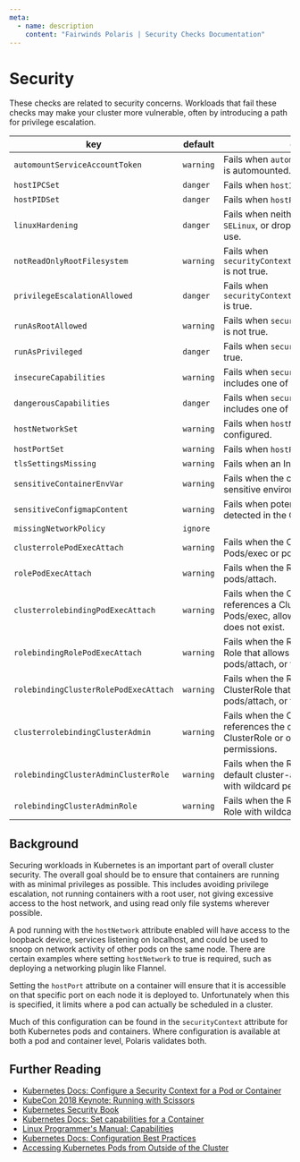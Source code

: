 ```yaml
---
meta:
  - name: description
    content: "Fairwinds Polaris | Security Checks Documentation"
---
```

# Security

These checks are related to security concerns. Workloads that fail these
checks may make your cluster more vulnerable, often by introducing a path
for privilege escalation.

key | default | description
----|---------|------------
`automountServiceAccountToken` | `warning` | Fails when `automountServiceAccountToken` is automounted.
`hostIPCSet` | `danger` | Fails when `hostIPC` attribute is configured.
`hostPIDSet` | `danger` | Fails when `hostPID` attribute is configured.
`linuxHardening` | `danger` | Fails when neither `AppArmor`, `Seccomp`, `SELinux`, or dropping Linux Capabilities is in use.
`notReadOnlyRootFilesystem` | `warning` | Fails when `securityContext.readOnlyRootFilesystem` is not true.
`privilegeEscalationAllowed` | `danger` | Fails when `securityContext.allowPrivilegeEscalation` is true.
`runAsRootAllowed` | `warning` | Fails when `securityContext.runAsNonRoot` is not true.
`runAsPrivileged` | `danger` | Fails when `securityContext.privileged` is true.
`insecureCapabilities` | `warning` | Fails when `securityContext.capabilities` includes one of the capabilities [listed here](https://github.com/FairwindsOps/polaris/tree/master/checks/insecureCapabilities.yaml)
`dangerousCapabilities` | `danger` | Fails when `securityContext.capabilities` includes one of the capabilities [listed here](https://github.com/FairwindsOps/polaris/tree/master/checks/dangerousCapabilities.yaml)
`hostNetworkSet` | `warning` | Fails when `hostNetwork` attribute is configured.
`hostPortSet` | `warning` | Fails when `hostPort` attribute is configured.
`tlsSettingsMissing` | `warning` | Fails when an Ingress lacks TLS settings.
`sensitiveContainerEnvVar` | `warning` | Fails when the container sets potentially sensitive environment variables.
`sensitiveConfigmapContent` | `warning` | Fails when potentially sensitive content is detected in the ConfigMap keys or values.
`missingNetworkPolicy` | `ignore`
`clusterrolePodExecAttach` | `warning` | Fails when the ClusterRole allows Pods/exec or pods/attach.
`rolePodExecAttach` | `warning` | Fails when the Role allows Pods/exec or pods/attach.
`clusterrolebindingPodExecAttach` | `warning` | Fails when the ClusterRoleBinding references a ClusterRole that allows Pods/exec, allows pods/attach, or that does not exist.
`rolebindingRolePodExecAttach` | `warning` | Fails when the RoleBinding references a Role that allows Pods/exec, allows pods/attach, or that does not exist.
`rolebindingClusterRolePodExecAttach` | `warning` | Fails when the RoleBinding references a ClusterRole that allows Pods/exec, allows pods/attach, or that does not exist.
`clusterrolebindingClusterAdmin` | `warning` | Fails when the ClusterRoleBinding references the default cluster-admin ClusterRole or one with wildcard permissions.
`rolebindingClusterAdminClusterRole` | `warning` | Fails when the RoleBinding references the default cluster-admin ClusterRole or one with wildcard permissions.
`rolebindingClusterAdminRole` | `warning` | Fails when the RoleBinding references a Role with wildcard permissions.

## Background

Securing workloads in Kubernetes is an important part of overall cluster security. The overall goal should be to ensure that containers are running with as minimal privileges as possible. This includes avoiding privilege escalation, not running containers with a root user, not giving excessive access to the host network, and using read only file systems wherever possible.

A pod running with the `hostNetwork` attribute enabled will have access to the loopback device, services listening on localhost, and could be used to snoop on network activity of other pods on the same node. There are certain examples where setting `hostNetwork` to true is required, such as deploying a networking plugin like Flannel.

Setting the `hostPort` attribute on a container will ensure that it is accessible on that specific port on each node it is deployed to. Unfortunately when this is specified, it limits where a pod can actually be scheduled in a cluster.

Much of this configuration can be found in the `securityContext` attribute for both Kubernetes pods and containers. Where configuration is available at both a pod and container level, Polaris validates both.

## Further Reading
- [Kubernetes Docs: Configure a Security Context for a Pod or Container](https://kubernetes.io/docs/tasks/configure-pod-container/security-context/)
- [KubeCon 2018 Keynote: Running with Scissors](https://www.youtube.com/watch?v=ltrV-Qmh3oY)
- [Kubernetes Security Book](https://kubernetes-security.info/)
- [Kubernetes Docs: Set capabilities for a Container](https://kubernetes.io/docs/tasks/configure-pod-container/security-context/#set-capabilities-for-a-container)
- [Linux Programmer's Manual: Capabilities](http://man7.org/linux/man-pages/man7/capabilities.7.html)
- [Kubernetes Docs: Configuration Best Practices](https://kubernetes.io/docs/concepts/configuration/overview/#services)
- [Accessing Kubernetes Pods from Outside of the Cluster](http://alesnosek.com/blog/2017/02/14/accessing-kubernetes-pods-from-outside-of-the-cluster/)
